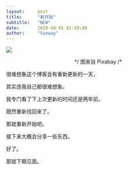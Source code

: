 ```yaml
---
layout:     post
title:      "新开始"
subtitle:   "NEW"
date:       2020-08-05 01:59:00
author:     "Sueway"
---
```

 
 ![](https://i.loli.net/2020/08/05/ymHAdzlu8j9PXUb.jpg)

<center>*/ 图来自 Pixabay /*</center>


很难想象这个博客会有重新更新的一天，

其实连我自己都很难想象。

我专门看了下上次更新的时间还是两年前。

既然重新找回来了。

那就重新开始吧。

接下来大概会分享一些东西。

好了。

那就下期见面。